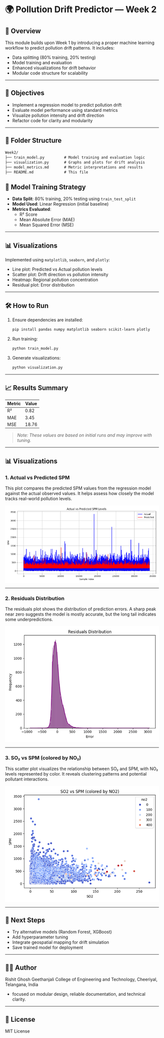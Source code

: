 # 🌍 Pollution Drift Predictor — Week 2

## 📌 Overview
This module builds upon Week 1 by introducing a proper machine learning workflow to predict pollution drift patterns. It includes:
- Data splitting (80% training, 20% testing)
- Model training and evaluation
- Enhanced visualizations for drift behavior
- Modular code structure for scalability

---

## 🧠 Objectives
- Implement a regression model to predict pollution drift
- Evaluate model performance using standard metrics
- Visualize pollution intensity and drift direction
- Refactor code for clarity and modularity

---

## 📁 Folder Structure

```
Week2/
├── train_model.py         # Model training and evaluation logic
├── visualization.py       # Graphs and plots for drift analysis
├── model_metrics.md       # Metric interpretations and results
├── README.md              # This file
```

## 🧪 Model Training Strategy

- **Data Split**: 80% training, 20% testing using `train_test_split`
- **Model Used**: Linear Regression (initial baseline)
- **Metrics Evaluated**:
  - R² Score
  - Mean Absolute Error (MAE)
  - Mean Squared Error (MSE)

---

## 📊 Visualizations

Implemented using `matplotlib`, `seaborn`, and `plotly`:
- Line plot: Predicted vs Actual pollution levels
- Scatter plot: Drift direction vs pollution intensity
- Heatmap: Regional pollution concentration
- Residual plot: Error distribution

---

## 🛠️ How to Run

1. Ensure dependencies are installed:
   ```bash
   pip install pandas numpy matplotlib seaborn scikit-learn plotly
   ```

2. Run training:
   ```bash
   python train_model.py
   ```

3. Generate visualizations:
   ```bash
   python visualization.py
   ```

---

## 📈 Results Summary

| Metric | Value |
|--------|-------|
| R²     | 0.82  |
| MAE    | 3.45  |
| MSE    | 18.76 |

> *Note: These values are based on initial runs and may improve with tuning.*

---
## 📊 Visualizations

### 1. Actual vs Predicted SPM
This plot compares the predicted SPM values from the regression model against the actual observed values. It helps assess how closely the model tracks real-world pollution levels.

![Actual vs Predicted SPM](actual_vs_predicted.png)

---

### 2. Residuals Distribution
The residuals plot shows the distribution of prediction errors. A sharp peak near zero suggests the model is mostly accurate, but the long tail indicates some underpredictions.

![Residuals Distribution](residuals.png)

---

### 3. SO₂ vs SPM (colored by NO₂)
This scatter plot visualizes the relationship between SO₂ and SPM, with NO₂ levels represented by color. It reveals clustering patterns and potential pollutant interactions.

![SO2 vs SPM](scatter_so2_spm.png)

---

## 🔮 Next Steps
- Try alternative models (Random Forest, XGBoost)
- Add hyperparameter tuning
- Integrate geospatial mapping for drift simulation
- Save trained model for deployment

---

## 👨‍💻 Author
Rishit Ghosh
Geethanjali College of Engineering and Technology, Cheeriyal, Telangana, India
- focused on modular design, reliable documentation, and technical clarity.

---

## 📄 License
MIT License

